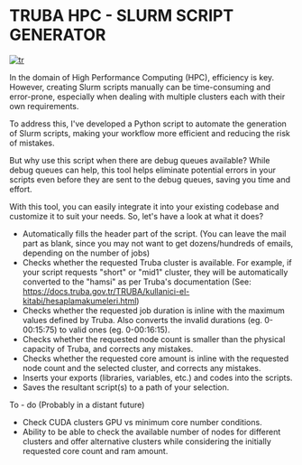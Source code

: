 # TRUBA HPC - SLURM SCRIPT GENERATOR

[![tr](https://img.shields.io/badge/Beni%20Oku-T%C3%BCrk%C3%A7e-green?style=for-the-badge&link=https%3A%2F%2Fgithub.com%2Faugalip%2Ftruba-hpc-slurm-generator%2Fblob%2Fmain%2FREADME.tr.md)](https://github.com/augalip/truba-hpc-slurm-generator/blob/main/README.tr.md)

In the domain of High Performance Computing (HPC), efficiency is key. However, creating Slurm scripts manually can be time-consuming and error-prone, especially when dealing with multiple clusters each with their own requirements.

To address this, I've developed a Python script to automate the generation of Slurm scripts, making your workflow more efficient and reducing the risk of mistakes.

But why use this script when there are debug queues available? While debug queues can help, this tool helps eliminate potential errors in your scripts even before they are sent to the debug queues, saving you time and effort.

With this tool, you can easily integrate it into your existing codebase and customize it to suit your needs. So, let's have a look at what it does?

- Automatically fills the header part of the script. (You can leave the mail part as blank, since you may not want to get dozens/hundreds of emails, depending on the number of jobs)
- Checks whether the requested Truba cluster is available. For example, if your script requests "short" or "mid1" cluster, they will be automatically converted to the "hamsi" as per Truba's documentation (See: https://docs.truba.gov.tr/TRUBA/kullanici-el-kitabi/hesaplamakumeleri.html)
- Checks whether the requested job duration is inline with the maximum values defined by Truba. Also converts the invalid durations (eg. 0-00:15:75) to valid ones (eg. 0-00:16:15).
- Checks whether the requested node count is smaller than the physical capacity of Truba, and corrects any mistakes.
- Checks whether the requested core amount is inline with the requested node count and the selected cluster, and corrects any mistakes.
- Inserts your exports (libraries, variables, etc.) and codes into the scripts.
- Saves the resultant script(s) to a path of your selection.

To - do (Probably in a distant future)
- Check CUDA clusters GPU vs minimum core number conditions.
- Ability to be able to check the available number of nodes for different clusters and offer alternative clusters while considering the initially requested core count and ram amount. 
